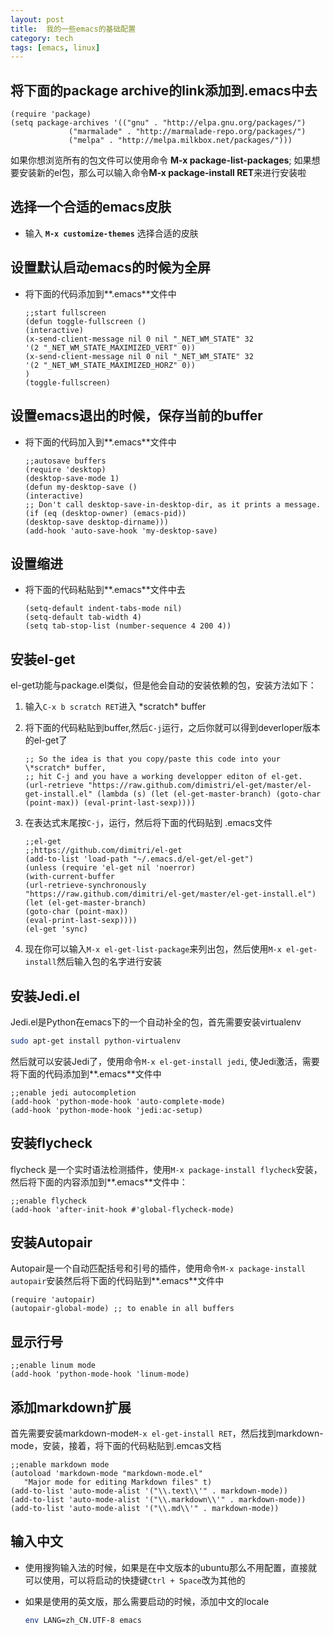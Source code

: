 ```yaml
---
layout: post
title:  我的一些emacs的基础配置
category: tech
tags: [emacs, linux]
---
```


## 将下面的package archive的link添加到.emacs中去
```elisp
(require 'package) 
(setq package-archives '(("gnu" . "http://elpa.gnu.org/packages/")
             ("marmalade" . "http://marmalade-repo.org/packages/") 
             ("melpa" . "http://melpa.milkbox.net/packages/")))
```
  如果你想浏览所有的包文件可以使用命令 **M-x package-list-packages**; 如果想要安装新的el包，那么可以输入命令**M-x package-install RET**来进行安装啦

## 选择一个合适的emacs皮肤
 * 输入 **`M-x customize-themes`** 选择合适的皮肤

## 设置默认启动emacs的时候为全屏
  * 将下面的代码添加到**.emacs**文件中
  
    ```elisp
    ;;start fullscreen
    (defun toggle-fullscreen ()
    (interactive)
    (x-send-client-message nil 0 nil "_NET_WM_STATE" 32
    '(2 "_NET_WM_STATE_MAXIMIZED_VERT" 0))
    (x-send-client-message nil 0 nil "_NET_WM_STATE" 32
    '(2 "_NET_WM_STATE_MAXIMIZED_HORZ" 0))
    )
    (toggle-fullscreen)
    ```

## 设置emacs退出的时候，保存当前的buffer
* 将下面的代码加入到**.emacs**文件中

    ```elisp
    ;;autosave buffers
    (require 'desktop)
    (desktop-save-mode 1)
    (defun my-desktop-save ()
    (interactive)
    ;; Don't call desktop-save-in-desktop-dir, as it prints a message.
    (if (eq (desktop-owner) (emacs-pid))
    (desktop-save desktop-dirname)))
    (add-hook 'auto-save-hook 'my-desktop-save)
    ```
  
## 设置缩进
* 将下面的代码粘贴到**.emacs**文件中去

    ```elisp
    (setq-default indent-tabs-mode nil)
    (setq-default tab-width 4)
    (setq tab-stop-list (number-sequence 4 200 4))
    ```

## 安装el-get
el-get功能与package.el类似，但是他会自动的安装依赖的包，安装方法如下：

1. 输入`C-x b scratch RET`进入 \*scratch* buffer
2. 将下面的代码粘贴到buffer,然后`C-j`运行，之后你就可以得到deverloper版本的el-get了

    ```elisp
    ;; So the idea is that you copy/paste this code into your \*scratch* buffer,
    ;; hit C-j and you have a working developper editon of el-get.
    (url-retrieve "https://raw.github.com/dimistri/el-get/master/el-get-install.el" (lambda (s) (let (el-get-master-branch) (goto-char (point-max)) (eval-print-last-sexp))))
    ```
    
3. 在表达式末尾按`C-j`，运行，然后将下面的代码贴到 .emacs文件

    ```elisp
    ;;el-get
    ;;https://github.com/dimitri/el-get
    (add-to-list 'load-path "~/.emacs.d/el-get/el-get")
    (unless (require 'el-get nil 'noerror)
    (with-current-buffer
    (url-retrieve-synchronously
    "https://raw.github.com/dimitri/el-get/master/el-get-install.el")
    (let (el-get-master-branch)
    (goto-char (point-max))
    (eval-print-last-sexp))))
    (el-get 'sync)
    ```
    
4. 现在你可以输入`M-x el-get-list-package`来列出包，然后使用`M-x el-get-install`然后输入包的名字进行安装

## 安装Jedi.el

Jedi.el是Python在emacs下的一个自动补全的包，首先需要安装virtualenv

```bash
sudo apt-get install python-virtualenv
```

然后就可以安装Jedi了，使用命令`M-x el-get-install jedi`, 使Jedi激活，需要将下面的代码添加到**.emacs**文件中

```elisp
;;enable jedi autocompletion
(add-hook 'python-mode-hook 'auto-complete-mode)
(add-hook 'python-mode-hook 'jedi:ac-setup)
```

## 安装flycheck

flycheck 是一个实时语法检测插件，使用`M-x package-install flycheck`安装，然后将下面的内容添加到**.emacs**文件中：

```elisp
;;enable flycheck
(add-hook 'after-init-hook #'global-flycheck-mode)
```

## 安装Autopair

Autopair是一个自动匹配括号和引号的插件，使用命令`M-x package-install autopair`安装然后将下面的代码贴到**.emacs**文件中

```elisp
(require 'autopair)
(autopair-global-mode) ;; to enable in all buffers
```

## 显示行号

```elisp
;;enable linum mode
(add-hook 'python-mode-hook 'linum-mode)
```
## 添加markdown扩展

首先需要安装markdown-mode`M-x el-get-install RET`，然后找到markdown-mode，安装，接着，将下面的代码粘贴到.emcas文档

```elisp
;;enable markdown mode
(autoload 'markdown-mode "markdown-mode.el"
   "Major mode for editing Markdown files" t)
(add-to-list 'auto-mode-alist '("\\.text\\'" . markdown-mode))
(add-to-list 'auto-mode-alist '("\\.markdown\\'" . markdown-mode))
(add-to-list 'auto-mode-alist '("\\.md\\'" . markdown-mode))
```

## 输入中文

* 使用搜狗输入法的时候，如果是在中文版本的ubuntu那么不用配置，直接就可以使用，可以将启动的快捷键`Ctrl + Space`改为其他的
* 如果是使用的英文版，那么需要启动的时候，添加中文的locale

  ```bash
  env LANG=zh_CN.UTF-8 emacs
  ```
